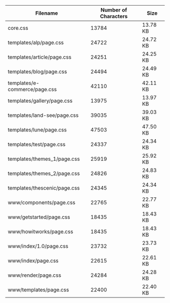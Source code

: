 | Filename                      | Number of Characters | Size     |
| ----------------------------- | -------------------- | -------- |
| core.css                      | 13784                | 13.78 KB |
| templates/alp/page.css        | 24722                | 24.72 KB |
| templates/article/page.css    | 24251                | 24.25 KB |
| templates/blog/page.css       | 24494                | 24.49 KB |
| templates/e-commerce/page.css | 42110                | 42.11 KB |
| templates/gallery/page.css    | 13975                | 13.97 KB |
| templates/land-see/page.css   | 39035                | 39.03 KB |
| templates/lune/page.css       | 47503                | 47.50 KB |
| templates/test/page.css       | 24337                | 24.34 KB |
| templates/themes_1/page.css   | 25919                | 25.92 KB |
| templates/themes_2/page.css   | 24826                | 24.83 KB |
| templates/thescenic/page.css  | 24345                | 24.34 KB |
| www/components/page.css       | 22765                | 22.77 KB |
| www/getstarted/page.css       | 18435                | 18.43 KB |
| www/howitworks/page.css       | 18435                | 18.43 KB |
| www/index/1.0/page.css        | 23732                | 23.73 KB |
| www/index/page.css            | 22615                | 22.61 KB |
| www/render/page.css           | 24284                | 24.28 KB |
| www/templates/page.css        | 22400                | 22.40 KB |